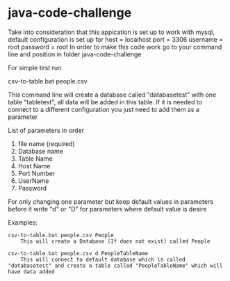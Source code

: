 # java-code-challenge


Take into consideration that this appication is set up to work with mysql, default configuration is set up for 
host = localhost
port = 3306
username = root
password = root
In order to make this code work go to your command line and position in folder java-code-challenge

For simple test run 

csv-to-table.bat people.csv

This command line will create a database called "databasetest" with one table "tabletest", all data will be added in this table. 
If it is needed to connect to a different configuration you just need to add them as a parameter 

List of parameters in order 

1) file name (required)
2) Database name 
3) Table Name
4) Host Name
5) Port Number
6) UserName 
7) Password 

For only changing one parameter but keep default values in parameters before it write "d" or "D" for parameters where default value is desire

Examples:

	csv-to-table.bat people.csv People
		This will create a Database (If does not exist) called People

	csv-to-table.bat people.csv d PeopleTableName
		This will connect to default database which is called "databasetest" and create a table called "PeopleTableName" which will have data added
